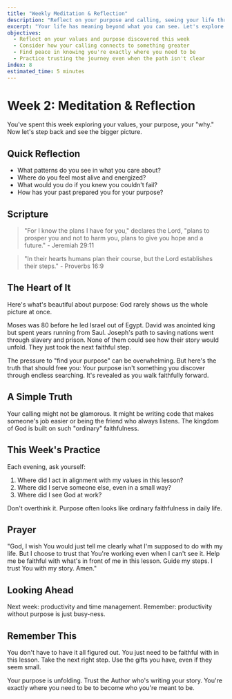 ```yaml
---
title: "Weekly Meditation & Reflection"
description: "Reflect on your purpose and calling, seeing your life through the lens of divine intention"
excerpt: "Your life has meaning beyond what you can see. Let's explore the deeper purpose woven into your story."
objectives:
  - Reflect on your values and purpose discovered this week
  - Consider how your calling connects to something greater
  - Find peace in knowing you're exactly where you need to be
  - Practice trusting the journey even when the path isn't clear
index: 8
estimated_time: 5 minutes
---
```


# Week 2: Meditation & Reflection

You've spent this week exploring your values, your purpose, your "why." Now let's step back and see the bigger picture.

## Quick Reflection

- What patterns do you see in what you care about?
- Where do you feel most alive and energized?
- What would you do if you knew you couldn't fail?
- How has your past prepared you for your purpose?

## Scripture

> "For I know the plans I have for you," declares the Lord, "plans to prosper you and not to harm you, plans to give you hope and a future." - Jeremiah 29:11

> "In their hearts humans plan their course, but the Lord establishes their steps." - Proverbs 16:9

## The Heart of It

Here's what's beautiful about purpose: God rarely shows us the whole picture at once.

Moses was 80 before he led Israel out of Egypt. David was anointed king but spent years running from Saul. Joseph's path to saving nations went through slavery and prison. None of them could see how their story would unfold. They just took the next faithful step.

The pressure to "find your purpose" can be overwhelming. But here's the truth that should free you: Your purpose isn't something you discover through endless searching. It's revealed as you walk faithfully forward.

## A Simple Truth

Your calling might not be glamorous. It might be writing code that makes someone's job easier or being the friend who always listens. The kingdom of God is built on such "ordinary" faithfulness.

## This Week's Practice

Each evening, ask yourself:

1. Where did I act in alignment with my values in this lesson?
2. Where did I serve someone else, even in a small way?
3. Where did I see God at work?

Don't overthink it. Purpose often looks like ordinary faithfulness in daily life.

## Prayer

"God, I wish You would just tell me clearly what I'm supposed to do with my life. But I choose to trust that You're working even when I can't see it. Help me be faithful with what's in front of me in this lesson. Guide my steps. I trust You with my story. Amen."

## Looking Ahead

Next week: productivity and time management. Remember: productivity without purpose is just busy-ness.

## Remember This

You don't have to have it all figured out. You just need to be faithful with in this lesson. Take the next right step. Use the gifts you have, even if they seem small.

Your purpose is unfolding. Trust the Author who's writing your story. You're exactly where you need to be to become who you're meant to be.
